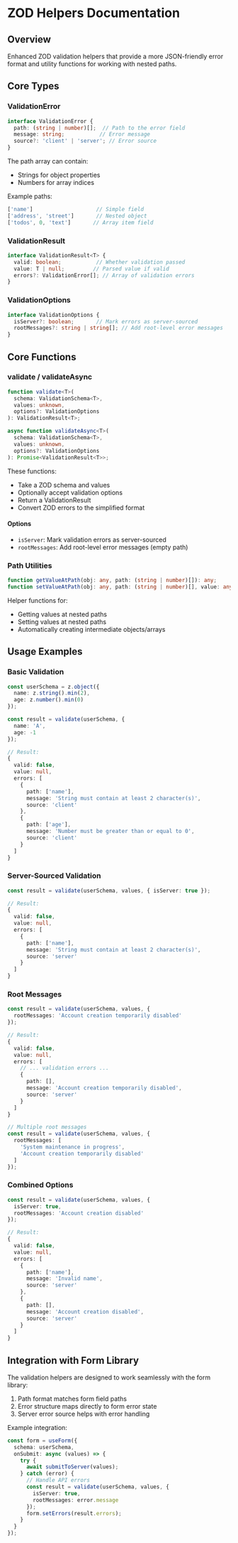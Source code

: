 # ZOD Helpers Documentation

## Overview

Enhanced ZOD validation helpers that provide a more JSON-friendly error format and utility functions for working with nested paths.

## Core Types

### ValidationError

```typescript
interface ValidationError {
  path: (string | number)[];  // Path to the error field
  message: string;           // Error message
  source?: 'client' | 'server'; // Error source
}
```

The path array can contain:
- Strings for object properties
- Numbers for array indices

Example paths:
```typescript
['name']                    // Simple field
['address', 'street']       // Nested object
['todos', 0, 'text']       // Array item field
```

### ValidationResult

```typescript
interface ValidationResult<T> {
  valid: boolean;           // Whether validation passed
  value: T | null;         // Parsed value if valid
  errors?: ValidationError[]; // Array of validation errors
}
```

### ValidationOptions

```typescript
interface ValidationOptions {
  isServer?: boolean;       // Mark errors as server-sourced
  rootMessages?: string | string[]; // Add root-level error messages
}
```

## Core Functions

### validate / validateAsync

```typescript
function validate<T>(
  schema: ValidationSchema<T>,
  values: unknown,
  options?: ValidationOptions
): ValidationResult<T>;

async function validateAsync<T>(
  schema: ValidationSchema<T>,
  values: unknown,
  options?: ValidationOptions
): Promise<ValidationResult<T>>;
```

These functions:
- Take a ZOD schema and values
- Optionally accept validation options
- Return a ValidationResult
- Convert ZOD errors to the simplified format

#### Options

- `isServer`: Mark validation errors as server-sourced
- `rootMessages`: Add root-level error messages (empty path)

### Path Utilities

```typescript
function getValueAtPath(obj: any, path: (string | number)[]): any;
function setValueAtPath(obj: any, path: (string | number)[], value: any): void;
```

Helper functions for:
- Getting values at nested paths
- Setting values at nested paths
- Automatically creating intermediate objects/arrays

## Usage Examples

### Basic Validation

```typescript
const userSchema = z.object({
  name: z.string().min(2),
  age: z.number().min(0)
});

const result = validate(userSchema, {
  name: 'A',
  age: -1
});

// Result:
{
  valid: false,
  value: null,
  errors: [
    {
      path: ['name'],
      message: 'String must contain at least 2 character(s)',
      source: 'client'
    },
    {
      path: ['age'],
      message: 'Number must be greater than or equal to 0',
      source: 'client'
    }
  ]
}
```

### Server-Sourced Validation

```typescript
const result = validate(userSchema, values, { isServer: true });

// Result:
{
  valid: false,
  value: null,
  errors: [
    {
      path: ['name'],
      message: 'String must contain at least 2 character(s)',
      source: 'server'
    }
  ]
}
```

### Root Messages

```typescript
const result = validate(userSchema, values, {
  rootMessages: 'Account creation temporarily disabled'
});

// Result:
{
  valid: false,
  value: null,
  errors: [
    // ... validation errors ...
    {
      path: [],
      message: 'Account creation temporarily disabled',
      source: 'server'
    }
  ]
}

// Multiple root messages
const result = validate(userSchema, values, {
  rootMessages: [
    'System maintenance in progress',
    'Account creation temporarily disabled'
  ]
});
```

### Combined Options

```typescript
const result = validate(userSchema, values, {
  isServer: true,
  rootMessages: 'Account creation disabled'
});

// Result:
{
  valid: false,
  value: null,
  errors: [
    {
      path: ['name'],
      message: 'Invalid name',
      source: 'server'
    },
    {
      path: [],
      message: 'Account creation disabled',
      source: 'server'
    }
  ]
}
```

## Integration with Form Library

The validation helpers are designed to work seamlessly with the form library:

1. Path format matches form field paths
2. Error structure maps directly to form error state
3. Server error source helps with error handling

Example integration:
```typescript
const form = useForm({
  schema: userSchema,
  onSubmit: async (values) => {
    try {
      await submitToServer(values);
    } catch (error) {
      // Handle API errors
      const result = validate(userSchema, values, {
        isServer: true,
        rootMessages: error.message
      });
      form.setErrors(result.errors);
    }
  }
});
```